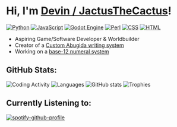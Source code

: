 # Hi, I'm [Devin / JactusTheCactus](https://linktr.ee/JactusTheCactus?subscribe)!

<!--
https://inttter.github.io/md-badges/
-->
[![Python](https://img.shields.io/badge/Python-3776AB?logo=python&logoColor=fff)](#)
[![JavaScript](https://img.shields.io/badge/JavaScript-F7DF1E?logo=javascript&logoColor=000)](#)
[![Godot Engine](https://img.shields.io/badge/Godot-%23FFFFFF.svg?logo=godot-engine)](#)
[![Perl](https://img.shields.io/badge/Perl-%2339457E.svg?logo=perl&logoColor=white)](#)
[![CSS](https://img.shields.io/badge/CSS-1572B6?logo=css3&logoColor=fff)](#)
[![HTML](https://img.shields.io/badge/HTML-%23E34F26.svg?logo=html5&logoColor=white)](#)

- Aspiring Game/Software Developer & Worldbuilder 
- Creator of a [Custom Abugida writing system](https://jactusthecactus.github.io/wiki/worldbuilding/abugida/abugida.html)
- Working on a [base-12 numeral system](https://jactusthecactus.github.io/wiki/worldbuilding/abugida/numbers.html)

## GitHub Stats:

![Coding Activity](https://wakatime.com/share/@52ac2d9f-0012-46a6-b032-7398569b9b79/3bf3a1a4-7b6f-4387-a197-d27d59618200.svg)
![Languages](https://wakatime.com/share/@52ac2d9f-0012-46a6-b032-7398569b9b79/3d3bbf17-a570-404f-89b8-d22c7568e27e.svg)
![GitHub stats](https://github-readme-stats.vercel.app/api?username=JactusTheCactus&show_icons=true&theme=tokyonight)
![Trophies](https://github-profile-trophy.vercel.app/?username=JactusTheCactus&theme=radical)

## Currently Listening to:

[![spotify-github-profile](https://spotify-github-profile.kittinanx.com/api/view?uid=31obmmrliwnrnrd7sqp45hvkeaia&cover_image=true&theme=default&show_offline=true&background_color=121212&interchange=true&bar_color_cover=true)](https://spotify-github-profile.kittinanx.com/api/view?uid=31obmmrliwnrnrd7sqp45hvkeaia&redirect=true)
